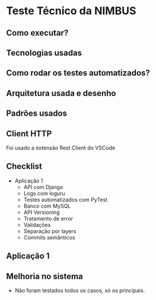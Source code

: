 # Teste Técnico da NIMBUS

## Como executar?

## Tecnologias usadas

## Como rodar os testes automatizados?

## Arquitetura usada e desenho

## Padrões usados

## Client HTTP

Foi usado a extensão Rest Client do VSCode

## Checklist

- Aplicação 1
    - API com Django
    - Logs com loguru
    - Testes automatizados com PyTest
    - Banco com MySQL
    - API Versioning
    - Tratamento de error
    - Validações
    - Separação por layers
    - Commits semânticos

## Aplicação 1

## Melhoria no sistema

- Não foram testados todos os casos, só os principais.

